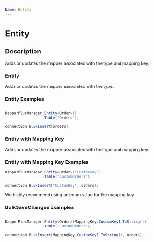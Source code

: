 ```yaml
---
Name: Entity
---
```


# Entity

## Description

Adds or updates the mapper associated with the type and mapping key.

### Entity

Adds or updates the mapper associated with the type.

### Entity Examples
```csharp

DapperPlusManager.Entity<Order>()
                 .Table("Orders");

connection.BulkInsert(orders);
```

### Entity with Mapping Key

Adds or updates the mapper associated with the type and mapping key.

### Entity with Mapping Key Examples
```csharp
DapperPlusManager.Entity<Order>("CustomKey")
                 .Table("CustomOrders");

connection.BulkInsert("CustomKey", orders);
```

We highly recommend using an enum value for the mapping key

### BulkSaveChanges Examples 
```csharp

DapperPlusManager.Entity<Order>(MappingKey.CustomKey1.ToString())
                 .Table("CustomOrders");

connection.BulkInsert(MappingKey.CustomKey1.ToString(), orders);
```
